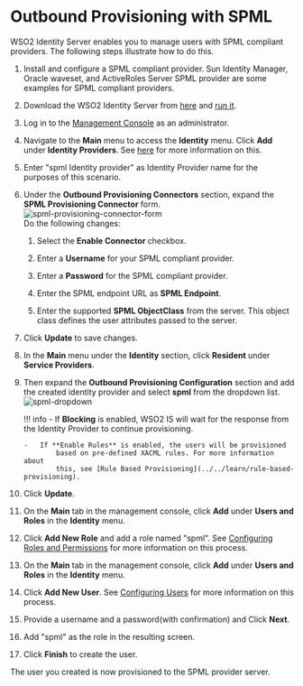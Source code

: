 # Outbound Provisioning with SPML

WSO2 Identity Server enables you to manage users with SPML compliant
providers. The following steps illustrate how to do this.

1.  Install and configure a SPML compliant provider. Sun Identity
    Manager, Oracle waveset, and ActiveRoles Server SPML provider are
    some examples for SPML compliant providers.
2.  Download the WSO2 Identity Server from
    [here](http://wso2.com/products/identity-server/) and [run
    it](../../setup/running-the-product).
3.  Log in to the [Management
    Console](../../setup/getting-started-with-the-management-console) as an
    administrator.
4.  Navigate to the **Main** menu to access the **Identity** menu. Click
    **Add** under **Identity Providers**. See
    [here](../../learn/adding-and-configuring-an-identity-provider) for more
    information on this.
5.  Enter "spml Identity provider" as Identity Provider name for the
    purposes of this scenario.
6.  Under the **Outbound Provisioning Connectors** section, expand the
    **SPML Provisioning Connector** form.  
    ![spml-provisioning-connector-form](../assets/img/using-wso2-identity-server/spml-provisioning-connector-form.png)  
    Do the following changes:
    1.  Select the **Enable Connector** checkbox.

    2.  Enter a **Username** for your SPML compliant provider.

    3.  Enter a **Password** for the SPML compliant provider.

    4.  Enter the SPML endpoint URL as **SPML Endpoint**.

    5.  Enter the supported **SPML ObjectClass** from the server. This
        object class defines the user attributes passed to the server.

7.  Click **Update** to save changes.

8.  In the **Main** menu under the **Identity** section, click
    **Resident** under **Service Providers**.
9.  Then expand the **Outbound Provisioning Configuration** section and
    add the created identity provider and select **spml** from the
    dropdown list.  
    ![spml-dropdown](../assets/img/using-wso2-identity-server/spml-dropdown.png)

    !!! info 
        -   If **Blocking** is enabled, WSO2 IS will wait for the response
                from the Identity Provider to continue provisioning.

        -   If **Enable Rules** is enabled, the users will be provisioned
                based on pre-defined XACML rules. For more information about
                this, see [Rule Based Provisioning](../../learn/rule-based-provisioning).

10. Click **Update**.
11. On the **Main** tab in the management console, click **Add** under
    **Users and Roles** in the **Identity** menu.
12. Click **Add New Role** and add a role named "spml". See [Configuring
    Roles and Permissions](../../learn/configuring-roles-and-permissions) for more
    information on this process.
13. On the **Main** tab in the management console, click **Add** under
    **Users and Roles** in the **Identity** menu.
14. Click **Add New User**. See [Configuring
    Users](../../learn/configuring-users) for more information on this process.
15. Provide a username and a password(with confirmation) and Click
    **Next**.
16. Add "spml" as the role in the resulting screen.
17. Click **Finish** to create the user.

The user you created is now provisioned to the SPML provider server.
